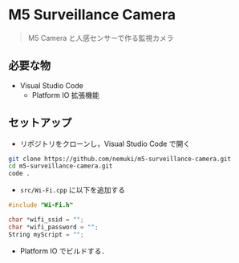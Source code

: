 # M5 Surveillance Camera

> M5 Camera と人感センサーで作る監視カメラ

## 必要な物

- Visual Studio Code
  - Platform IO 拡張機能

## セットアップ

- リポジトリをクローンし，Visual Studio Code で開く

```sh
git clone https://github.com/nemuki/m5-surveillance-camera.git
cd m5-surveillance-camera.git
code .
```

- `src/Wi-Fi.cpp` に以下を追加する

```cpp
#include "Wi-Fi.h"

char *wifi_ssid = "";
char *wifi_password = "";
String myScript = "";
```

- Platform IO でビルドする．
